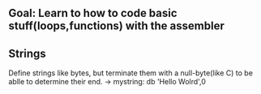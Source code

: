 ## Goal: Learn to how to code basic stuff(loops,functions) with the assembler

## Strings
Define strings like bytes, but terminate them with a null-byte(like C) to be ablle to determine
their end. 
-> mystring:
        db 'Hello Wolrd',0

  
